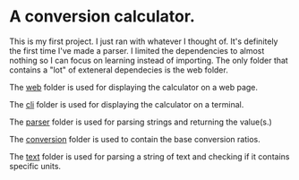 # A conversion calculator.

This is my first project. I just ran with whatever I thought of. It's definitely the first time I've made a parser.
I limited the dependencies to almost nothing so I can focus on learning instead of importing. The only folder that contains a "lot" of exteneral dependecies is the web folder.

The [web](/web) folder is used for displaying the calculator on a web page.

The [cli](/cli) folder is used for displaying the calculator on a terminal.

The [parser](/parser) folder is used for parsing strings and returning the value(s.)

The [conversion](/conversion) folder is used to contain the base conversion ratios.

The [text](/text) folder is used for parsing a string of text and checking if it contains specific units.